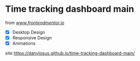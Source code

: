 # Time tracking dashboard main

from *www.frontendmentor.io*

- [x] Desktop Design
- [x] Responsive Design
- [x] Animations

site https://danylosus.github.io/time-tracking-dashboard-main/
